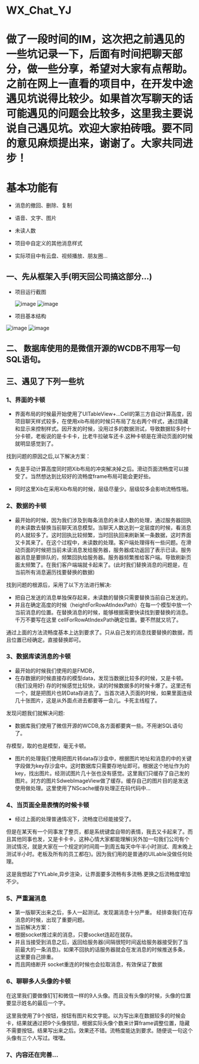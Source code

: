 # WX_Chat_YJ

# 做了一段时间的IM，这次把之前遇见的一些坑记录一下，后面有时间把聊天部分，做一些分享，希望对大家有点帮助。之前在网上一直看的项目中，在开发中途遇见坑说得比较少。如果首次写聊天的话可能遇见的问题会比较多，这里我主要说说自己遇见坑。欢迎大家拍砖哦。要不同的意见麻烦提出来，谢谢了。大家共同进步！

# 基本功能有

- 消息的撤回、删除、复制

- 语音、文字、图片

- 未读人数

- 项目中自定义的其他消息样式

- 实际项目中有云盘、视频播放、朋友圈...

## 一、先从框架入手(明天回公司搞这部分...)

- 项目运行截图

  ![image]( https://github.com/MeterSunlight/WX_Chat_YJ/blob/master/21_47_39__08_28_2018.jpg)
 ![image](https://github.com/MeterSunlight/WX_Chat_YJ/blob/master/Simulator%20Screen%20Shot%20-%20iPhone%208%20Plus%20-%202018-08-28%20at%2021.49.30.png)


- 项目基本结构

 ![image](https://github.com/MeterSunlight/WX_Chat_YJ/blob/master/structure_1.jpg)
  ![image](https://github.com/MeterSunlight/WX_Chat_YJ/blob/master/structure_1_2.jpg)


## 二、 数据库使用的是微信开源的WCDB不用写一句SQL语句。

## 三、遇见了下列一些坑

### 1、界面的卡顿

- 界面布局的时候最开始使用了UITableView+...Cell的第三方自动计算高度，因项目聊天样式较多，在使用xib布局的时候只布局了左右两个样式，通过隐藏和显示来控制样式。因开发的时候，没用过多的数据测试，导致数据较多时十分卡顿，老板说的是卡卡卡，比老牛拉破车还卡.这种卡顿是在滑动页面的时候就明显感觉到了。

找到问题的原因之后,以下解决方案：

- 先是手动计算高度同时把Xib布局的冲突解决掉之后。滑动页面流畅度可以接受了。当然想达到比较好的流畅度frame布局可能会更好些。

- 同时这里Xib在采用Xib布局的时候，层级尽量少。层级较多会影响流畅性哦。

### 2、数据的卡顿

- 最开始的时候，因为我们涉及到每条消息的未读人数的处理，通过服务器回执的未读数去替换当前聊天消息模型。当聊天人数达到一定层度的时候，看消息的人就较多了。这时回执比较频繁，当时回执回来刷新某一条数据，这时界面又卡其来了。在这个过程中，未读数的处理。客户端处理得有一些问题。在滑动页面的时候把当前未读消息发给服务器，服务器成功返回了表示已读。服务器消息是要排队的，频繁回执给服务器。服务器频繁推给客户端。导致刷新页面太频繁了。在我们客户端端就卡起来了。(此时我们替换消息的问题是，在当前所有消息遍历找要替换的数据)

找到问题的根源后，采用了以下方法进行解决:

- 把自己发送的消息单独保存起来，未读数的替换只需要替换当前自己发送的。
- 并且在确定高度的时候（heightForRowAtIndexPath）在每一个模型中放一个当前消息的位置。在替换消息的时候，能够根据需要快读找到要替换的消息。千万不要写在这里 cellForRowAtIndexPath确定位置。要不然就又坑了。

通过上面的方法流畅度基本上达到要求了。只从自己发的消息找要替换的数据，而且位置已经确定。直接替换即可。

### 3、数据库读消息的卡顿

- 最开始的时候我们使用的是FMDB，
- 在存数据的时候直接存的模型data，发现当数据比较多的时候，又是卡顿。(我们没用好)
存的时候感觉比较快，读的时候数据多的时候卡爆了。这里还有一个，就是把图片也转Data存进去了。当首次进入页面的时候，如果里面连续几十张图片，这是从外面点进去都要等一会儿。卡死主线程了。

发现问题我们就解决问题:

- 数据库我们使用了微信开源的WCDB,各方面都要爽一些。不用谢SQL语句了。

存模型，取的也是模型，毫无卡顿。

- 图片的处理我们使用把图片转data存沙盒中，根据图片地址和消息的中的关键字段做为key存沙盒中。这时数据库只需要存地址即可。根据这个地址作为的key，找出图片。经测试图片几十张也没有感觉。这里我们只缓存了自己发的图片。对方的图片SdwebImageView做了缓存。缓存自己的图片目的是发送使用做处理。这里使用了NScache缓存处理正在码代码中...

### 4、当页面全是表情的时候卡顿

- 经过上面的处理普通情况下，流畅度已经能接受了。

但是在某天有一个同事发了整页，都是系统键盘自带的表情，我去又卡起来了。而且其他同事也发，又是卡卡卡，这种心情大家都能理解(另外加一句我们公司有个测试情况，就是大家在一个规定的时间周一到周五每天中午半小时测试、周末晚上测试半小时。老板及所有的员工都在)。因为我们用的是普通的UILable没做任何处理。


这是我想起了YYLable,异步渲染，让界面要多流畅有多流畅.更换之后流畅度增加不少。


### 5、严重漏消息

- 第一版聊天出来之后，多人一起测试。发现漏消息十分严重。
经排查我们在存消息的时候，出现了重要问题。
- 当前解决方案：
- 根据socket推过来的消息，只要socket连起在就存。
- 并且当接受到消息之后，返回给服务器(间隔很短时间返给服务器接受到了当前最大的一条消息)。如果不回执的话服务器就会在发消息的时候推送多条，这里要自己排重。
- 而且网络断开 socket重连的时候也会拉取消息，有效保证了数据

### 6、聊聊多人头像的卡顿

在这里我们要做像钉钉和微信一样的9人头像。而且没有头像的时候，头像的位置要显示姓名的最后一个字。

这里我使用了9个按钮，按钮有图片和文字能。以为写出来在数据较多的时候会卡，结果就通过把9个头像按钮，根据实际头像个数来计算frame调整位置，隐藏不需要按钮。结果写出来之后。效果还不错。流畅度能达到要求。随便说一句这个头像有三个人写过。嘿嘿。

### 7、内容还在完善...
